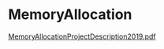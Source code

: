 # MemoryAllocation
[MemoryAllocationProjectDescription2019.pdf](https://github.com/islamshaabaan/MemoryAllocation/files/12564515/MemoryAllocationProjectDescription2019.pdf)
